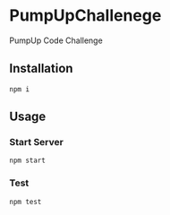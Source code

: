 # PumpUpChallenege

PumpUp Code Challenge

## Installation

```shell
npm i
```

## Usage

### Start Server

```shell
npm start
```

### Test

```shell
npm test
```
